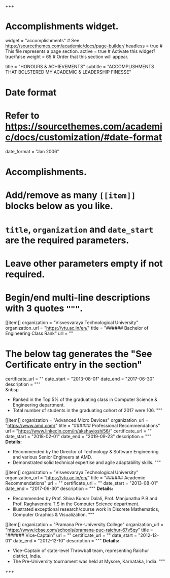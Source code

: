+++
# Accomplishments widget.
widget = "accomplishments"  # See https://sourcethemes.com/academic/docs/page-builder/
headless = true  # This file represents a page section.
active = true  # Activate this widget? true/false
weight = 65  # Order that this section will appear.

title = "HONOURS & ACHIEVEMENTS"
subtitle = "ACCOMPLISHMENTS THAT BOLSTERED MY ACADEMIC & LEADERSHIP FINESSE"

# Date format
#   Refer to https://sourcethemes.com/academic/docs/customization/#date-format
date_format = "Jan 2006"

# Accomplishments.
#   Add/remove as many `[[item]]` blocks below as you like.
#   `title`, `organization` and `date_start` are the required parameters.
#   Leave other parameters empty if not required.
#   Begin/end multi-line descriptions with 3 quotes `"""`.

[[item]]
  organization = "Visvesvaraya Technological University"
  organization_url = "https://vtu.ac.in/en/"
  title = "###### Bachelor of Engineering Class Rank"
  url = ""
  # The below tag generates the "See Certificate entry in the section"
  certificate_url = ""
  date_start = "2013-08-01"
  date_end = "2017-06-30"
  description = """
  <br/> &nbsp
  * Ranked in the Top 5% of the graduating class in Computer Science & Engineering department. 
  * Total number of students in the graduating cohort of 2017 were 106.
  """

[[item]]
  organization = "Advanced Micro Devices"
  organization_url = "https://www.amd.com/"
  title = "###### Professional Recommendations"
  url = "https://www.linkedin.com/in/akshayjoshi56/"
  certificate_url = ""
  date_start = "2018-02-01"
  date_end = "2019-09-23"
  description = """
  **Details:**
  * Recommended by the Director of Technology & Software Engineering and various Senior Engineers at AMD.
  * Demonstrated solid technical expertise and agile adaptability skills.
  """
  
[[item]]
  organization = "Visvesvaraya Technological University"
  organization_url = "https://vtu.ac.in/en/"
  title = "###### Academic Recommendations"
  url = ""
  certificate_url = ""
  date_start = "2013-08-01"
  date_end = "2017-06-30"
  description = """
  **Details:**
  * Recommended by Prof. Shiva Kumar Dalali, Prof. Manjunatha P.B and Prof. Raghavendra T.S in the Computer Science department.
  * Illustrated exceptional research/course work in Discrete Mathematics, Computer Graphics & Visualization.
  """
  
[[item]]
  organization = "Pramana Pre-University College"
  organization_url = "https://www.icbse.com/schools/pramana-puc-raichur-67v5qy"
  title = "###### Vice-Captain"
  url = ""
  certificate_url = ""
  date_start = "2012-12-01"
  date_end = "2012-12-10"
  description = """
  **Details:**
  * Vice-Captain of state-level Throwball team, representing Raichur district, India.
  * The Pre-University tournament was held at Mysore, Karnataka, India.
  """

+++
